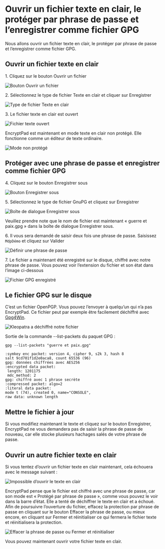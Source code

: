 # Ouvrir un fichier texte en clair, le protéger par phrase de passe et l’enregistrer comme fichier GPG

Nous allons ouvrir un fichier texte en clair, le protéger par phrase de passe et l’enregistrer comme fichier GPG.

## Ouvrir un fichier texte en clair

1\. Cliquez sur le bouton Ouvrir un fichier

![Bouton Ouvrir un fichier](images/open_text_file.png)

2\. Sélectionnez le type de fichier Texte en clair et cliquer sur Enregistrer

![Type de fichier Texte en clair](images/open_file_dialog_text_file.png)

3\. Le fichier texte en clair est ouvert

![Fichier texte ouvert](images/text_file_opened.png)

EncryptPad est maintenant en mode texte en clair non protégé. Elle fonctionne comme un éditeur de texte ordinaire.

![Mode non protégé](images/unprotected_status.png)

## Protéger avec une phrase de passe et enregistrer comme fichier GPG

4\. Cliquez sur le bouton Enregistrer sous

![Bouton Enregistrer sous](images/save_as_tool_button.png)

5\. Sélectionnez le type de fichier GnuPG et cliquez sur Enregistrer

![Boîte de dialogue Enregistrer sous](images/save_as_dialog.png)

Veuillez prendre note que le nom de fichier est maintenant « guerre et paix.gpg » dans la boîte de dialogue Enregistrer sous.

6\. Il vous sera demandé de saisir deux fois une phrase de passe. Saisissez `MdpDémo` et cliquez sur Valider

![Définir une phrase de passe](images/set_passphrase.png)

7\. Le fichier a maintenant été enregistré sur le disque, chiffré avec notre phrase de passe. Vous pouvez voir l’extension du fichier et son état dans l’image ci-dessous

![Fichier GPG enregistré](images/gpg_file_saved.png)

## Le fichier GPG sur le disque

C’est un fichier OpenPGP. Vous pouvez l’envoyer à quelqu’un qui n’a pas EncryptPad. Ce fichier peut par exemple être facilement déchiffré avec [Gpg4Win](https://www.gpg4win.org/).

![Kleopatra a déchiffré notre fichier](images/kleopatra_decrypted.png)

Sortie de la commande --list-packets du paquet GPG :

`gpg --list-packets "guerre et paix.gpg"`<br/>

`:symkey enc packet: version 4, cipher 9, s2k 3, hash 8`<br/>
`salt 9cd701f1d2e0aca8, count 65536 (96)`<br/>
`gpg: données chiffrées avec AES256`<br/>
`:encrypted data packet:`<br/>
` length: 1201175`<br/>
` mdc_method: 2`<br/>
`gpg: chiffré avec 1 phrase secrète`<br/>
`:compressed packet: algo=2`<br/>
`:literal data packet:`<br/>
`mode t (74), created 0, name="CONSOLE",`<br/>
`raw data: unknown length`<br/>

## Mettre le fichier à jour

Si vous modifiez maintenant le texte et cliquez sur le bouton Enregistrer, EncryptPad ne vous demandera pas de saisir la phrase de passe de nouveau, car elle stocke plusieurs hachages salés de votre phrase de passe.

## Ouvrir un autre fichier texte en clair

Si vous tentez d’ouvrir un fichier texte en clair maintenant, cela échouera avec le message suivant :

![Impossible d’ouvrir le texte en clair](images/open_another_plain_text.png)

EncryptPad pense que le fichier est chiffré avec une phrase de passe, car son mode est « Protégé par phrase de passe », comme vous pouvez le voir dans la barre d’état. Elle a tenté de déchiffrer le texte en clair et a échoué. Afin de poursuivre l’ouverture du fichier, effacez la protection par phrase de passe en cliquant sur le bouton Effacer la phrase de passe, ou mieux encore, en cliquant sur Fermer et réinitialiser ce qui fermera le fichier texte et réinitialisera la protection.

![Effacer la phrase de passe ou Fermer et réinitialiser](images/clear_pwd_or_close_and_reset.png)

Vous pouvez maintenant ouvrir votre fichier texte en clair.
